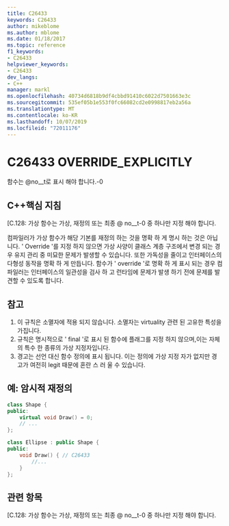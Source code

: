 ```yaml
---
title: C26433
keywords: C26433
author: mikeblome
ms.author: mblome
ms.date: 01/18/2017
ms.topic: reference
f1_keywords:
- C26433
helpviewer_keywords:
- C26433
dev_langs:
- C++
manager: markl
ms.openlocfilehash: 40734d6818b9df4cbbd91410c6022d7501663e3c
ms.sourcegitcommit: 535ef05b1e553f0fc66082cd2e0998817eb2a56a
ms.translationtype: MT
ms.contentlocale: ko-KR
ms.lasthandoff: 10/07/2019
ms.locfileid: "72011176"
---
```

# <a name="c26433-override_explicitly"></a>C26433 OVERRIDE_EXPLICITLY

함수는 @no__t로 표시 해야 합니다.-0

## <a name="c-core-guidelines"></a>C++핵심 지침

[C.128: 가상 함수는 가상, 재정의 또는 최종 @ no__t-0 중 하나만 지정 해야 합니다.

컴파일러가 가상 함수가 해당 기본를 재정의 하는 것을 명확 하 게 명시 하는 것은 아닙니다. ' Override '를 지정 하지 않으면 가상 사양이 클래스 계층 구조에서 변경 되는 경우 유지 관리 중 미묘한 문제가 발생할 수 있습니다. 또한 가독성을 줄이고 인터페이스의 다형성 동작을 명확 하 게 만듭니다. 함수가 ' override '로 명확 하 게 표시 되는 경우 컴파일러는 인터페이스의 일관성을 검사 하 고 런타임에 문제가 발생 하기 전에 문제를 발견할 수 있도록 합니다.

## <a name="notes"></a>참고

1. 이 규칙은 소멸자에 적용 되지 않습니다. 소멸자는 virtuality 관련 된 고유한 특성을 가집니다.
1. 규칙은 명시적으로 ' final '로 표시 된 함수에 플래그를 지정 하지 않으며,이는 자체의 특수 한 종류의 가상 지정자입니다.
1. 경고는 선언 대신 함수 정의에 표시 됩니다. 이는 정의에 가상 지정 자가 없지만 경고가 여전히 legit 때문에 혼란 스 러 울 수 있습니다.

## <a name="example--implicit-overriding"></a>예:  암시적 재정의

```cpp
class Shape {
public:
    virtual void Draw() = 0;
    // ...
};

class Ellipse : public Shape {
public:
    void Draw() { // C26433
        //...
    }
};
```

## <a name="see-also"></a>관련 항목

[C.128: 가상 함수는 가상, 재정의 또는 최종 @ no__t-0 중 하나만 지정 해야 합니다.
